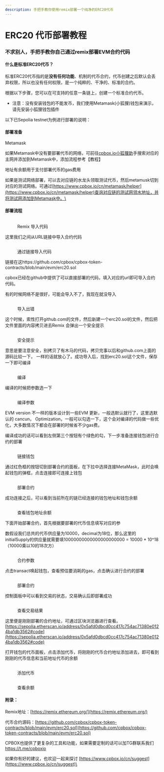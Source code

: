 ```yaml
---
description: 手把手教你使用remix部署一个纯净的ERC20代币
---
```


# ERC20 代币部署教程

### 不求别人，手把手教你自己通过remix部署EVM合约代码

#### 什么是标准ERC20代币？

标准ERC20代币指的是**没有任何功能**、机制的代币合约，代币创建之后默认会丢弃权限，所以也没有任何权限，是一个纯粹的、干净的、标准的合约。

根据以下步骤，您可以在可支持的任意一条链上，创建一个标准合约代币。

* 注意：没有安装钱包的不能发币，我们使用Metamask(小狐狸)钱包来演示，请先安装小狐狸钱包插件

以下已Sepolia testnet为例进行部署的说明：

#### 部署准备

Metamask

如果Metamask中没有要部署代币的网络，可前往[cpbox.io小狐狸助](https://www.cpbox.io/cn/metamask/helper)手搜索对应的主网并添加到Metamask中，添加流程参考【教程】

地址有余额用于支付部署代币的gas费用

如果是测试网络部署，可以去对应链的水龙头领取测试代币，然后metamusk切到对应的测试网络。可通过[https://www.cpbox.io/cn/metamask/helper](https://www.cpbox.io/cn/metamask/helper)查询对应链的测试网领水地址，并将测试网添加到Metamask中。\


#### 部署流程

<figure><img src="../.gitbook/assets/image (10).png" alt=""><figcaption><p>Remix 导入代码</p></figcaption></figure>

这里我们之间从URL链接中导入合约代码

<figure><img src="../.gitbook/assets/image (2) (1) (1) (1).png" alt=""><figcaption><p>通过链接导入代码</p></figcaption></figure>

链接在这https://github.com/cpbox/cpbox-token-contracts/blob/main/evm/erc20.sol

cpbox已经在github中提供了可以直接部署的代码，填入对应的url即可导入合约代码。

有的时候网络不是很好，可能会导入不了，我现在就没导入

<figure><img src="../.gitbook/assets/image (11).png" alt=""><figcaption><p>导入出错</p></figcaption></figure>

这个时候，索性打开github.com的文件，然后新建一个erc20.sol的文件，然后把文件里面的内容拷贝进去Remix 会弹出一个安全提示

<figure><img src="../.gitbook/assets/image (12).png" alt=""><figcaption><p>安全提示</p></figcaption></figure>

意思是要注意安全，别拷贝了有木马的代码，拷贝完事以后和github.com上面的源码比较一下， 一样的话就放心了。成功导入后，找到erc20.sol这个文件，保存一下即可编译

<figure><img src="../.gitbook/assets/image (3) (1) (1).png" alt=""><figcaption><p>编译</p></figcaption></figure>

编译的时候把参数选一下

<figure><img src="../.gitbook/assets/image (13).png" alt=""><figcaption><p>编译参数</p></figcaption></figure>

EVM version 不一样的版本设计到一些EVM 更新，一般选默认就行了，这里选默认的 cancun， Optimization，一般可以勾选一下，这个会对编译的代码做一些优化，大多数情况下都会在部署的时候省不少gas费。

编译成功的话可以看到左侧第三个按钮有个绿色的勾，下一步准备连接钱包进行合约的部署

<figure><img src="../.gitbook/assets/image (4) (1) (1).png" alt=""><figcaption><p>链接钱包</p></figcaption></figure>

通过红色框的按钮切到部署合约的面板，在下拉中选择连接MetaMask，此时会唤起钱包的弹框，点击连接即可连接上钱包

<figure><img src="../.gitbook/assets/image (5) (1) (1).png" alt=""><figcaption><p>部署合约</p></figcaption></figure>

成功连接之后，可以看到当前所在的链已经连接的钱包地址和钱包余额

<figure><img src="../.gitbook/assets/image (6) (1) (1).png" alt=""><figcaption><p>查看钱包地址余额</p></figcaption></figure>

下面开始部署合约，首先根据要部署的代币信息填写对应的参

数假设我们总共的代币供应量为10000，decimal为18位，那么这里的initialSupply的供应量就需要填10000000000000000000000 = 10000 \* 10^18（10000乘以10的18次方）

<figure><img src="../.gitbook/assets/image (7) (1) (1).png" alt=""><figcaption><p>合约参数</p></figcaption></figure>

点击transact唤起钱包，查看预估要消耗的gas，点击确认进行合约的部署

<figure><img src="../.gitbook/assets/image (8) (1).png" alt=""><figcaption><p>部署合约</p></figcaption></figure>

控制面板中可以看到交易的状态，交易确认后即部署成功

<figure><img src="../.gitbook/assets/image (9) (1).png" alt=""><figcaption><p>查看交易结果</p></figcaption></figure>

这里便是刚刚部署的合约地址，可通过区块浏览器进行查看。[https://sepolia.etherscan.io/address/0x5afd0dbcd0cc417c754ac71380e0124ba1db3562#code](https://sepolia.etherscan.io/address/0x5afd0dbcd0cc417c754ac71380e0124ba1db3562#code)

打开钱包的代币面板，点击添加代币，将刚刚的代币合约地址添加进去，即可看到刚刚的代币信息和当前地址代币的余额

<figure><img src="../.gitbook/assets/image (14).png" alt=""><figcaption><p>添加代币</p></figcaption></figure>

<figure><img src="../.gitbook/assets/image (15).png" alt=""><figcaption><p>查看余额</p></figcaption></figure>

#### 附录：

Remix地址：[https://remix.ethereum.org/](https://remix.ethereum.org/)

代币合约源码：[https://github.com/cpbox/cpbox-token-contracts/blob/main/evm/erc20.sol](https://github.com/cpbox/cpbox-token-contracts/blob/main/evm/erc20.sol)

CPBOX也提供了更复杂的工具和功能，如果需要定制的话可以加TG群联系我们 [https://t.me/cpboxio ](https://t.me/cpboxio)

如果你有好的建议，也欢迎一起来探讨 [https://www.cpbox.io/cn/suggest](https://www.cpbox.io/cn/suggest)\
